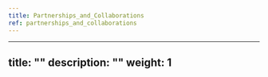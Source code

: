```yaml
---
title: Partnerships_and_Collaborations
ref: partnerships_and_collaborations
---
```

---
title: ""
description: ""
weight: 1
---